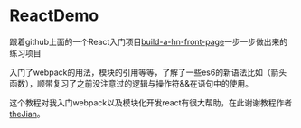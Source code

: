 # ReactDemo
跟着github上面的一个React入门项目<a href="https://github.com/theJian/build-a-hn-front-page">build-a-hn-front-page</a>一步一步做出来的练习项目

入门了webpack的用法，模块的引用等等，了解了一些es6的新语法比如（箭头函数），顺带复习了之前没注意过的逻辑与操作符&&在语句中的使用。

这个教程对我入门webpack以及模块化开发react有很大帮助，在此谢谢教程作者<a href="https://github.com/theJian">theJian</a>。
